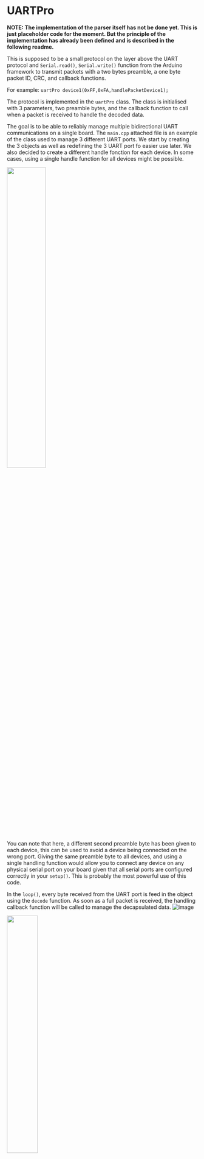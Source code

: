 # UARTPro

**NOTE: The implementation of the parser itself has not be done yet. This is just placeholder code for the moment. But the principle of the implementation has already been defined and is described in the following readme.**

This is supposed to be a small protocol on the layer above the UART protocol and `Serial.read()`, `Serial.write()` function from the Arduino framework to transmit packets with a two bytes preamble, a one byte packet ID, CRC, and callback functions. 

For example: ```uartPro device1(0xFF,0xFA,handlePacketDevice1);```

The protocol is implemented in the `uartPro` class. The class is initialised with 3 parameters, two preamble bytes, and the callback function to call when a packet is received to handle the decoded data. 

The goal is to be able to reliably manage multiple bidirectional UART communications on a single board. The `main.cpp` attached file is an example of the class used to manage 3 different UART ports. We start by creating the 3 objects as well as redefining the 3 UART port fo easier use later. We also decided to create a different handle fonction for each device. In some cases, using a single handle function for all devices might be possible. 

<img src="https://user-images.githubusercontent.com/58160726/228162170-5696e2e3-6f03-4f44-9bfa-80ff29bf40a6.png" width=45% height=45%>

You can note that here, a different second preamble byte has been given to each device, this can be used to avoid a device being connected on the wrong port. Giving the same preamble byte to all devices, and using a single handling function would allow you to connect any device on any physical serial port on your board given that all serial ports are configured correctly in your `setup()`. This is probably the most powerful use of this code. 

In the `loop()`, every byte received from the UART port is feed in the object using the `decode` function. As soon as a full packet is received, the handling callback function will be called to manage the decapsulated data. ![image](https://user-images.githubusercontent.com/58160726/228167288-f1c76e34-1be9-4906-b3d2-3c36616ad01c.png)

<img src="https://user-images.githubusercontent.com/58160726/228163890-8532bdc5-9697-44cc-8f86-fcb6d98fe9cc.png" width=40% height=40%>

Here is one example of data hanlding function. Note that at no point in the structure of the raw data defined, this is something that will be managed by another module. Here we just manage the encapsulation and decapsulation of the data on both ends. In this example, we respond to a given packet with another packet. For this the `encode(packet)` function is used. This function will place the packet given in input between the preamble, id, len, and crc bytes and will return the packet ready to be sent. Again, the structure of your data is not considered here. You can input whatever you want in the packet transmited to the `encode(packet)` function and it'll encode it without having to understand what it is. 

<img src="https://user-images.githubusercontent.com/58160726/228165960-abe60c9f-bbd3-4421-ad46-aef9ce75fa17.png" width=85% height=85%>

